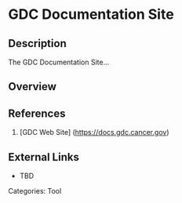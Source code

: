 # GDC Documentation Site #
## Description ##
The GDC Documentation Site...
## Overview ##
## References ##
1. [GDC Web Site] (https://docs.gdc.cancer.gov)

## External Links ##
* TBD

Categories: Tool
